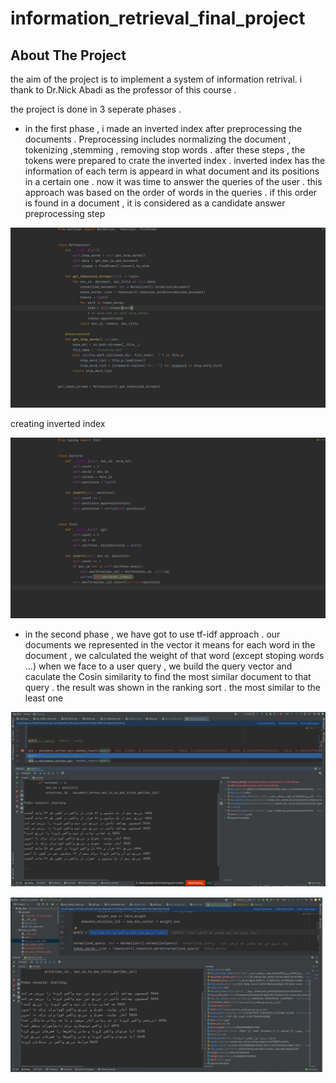 # information_retrieval_final_project

<!-- ABOUT THE PROJECT -->
## About The Project
the aim of the project is to implement a system of information retrival. i thank to Dr.Nick Abadi as the professor of this course .

the project is done in 3 seperate phases .
* in the first phase , i made an inverted index after preprocessing the documents .
Preprocessing includes normalizing the document , tokenizing ,stemming , removing stop words . 
after these steps , the tokens were prepared to crate the inverted index . 
inverted index has the information of each term is appeard in what document and its positions in a certain one .
now it was time to answer the queries of the user .
  this approach was based on the order of words in the queries . if this order is found in a document , it is considered as a candidate answer 
preprocessing step
<p align="center">
  <img src="images/ph1_preprocessing.png" width="700" title="hover text">
</p>
creating inverted index 
<p align="center">
  <img src="images/ph1_inverted_index.png" width="700" title="hover text">
</p>

* in the second phase , we have got to use tf-idf approach . our documents we represented in the vector
it means for each word in the document , we calculated the weight of that word (except stoping words ...)
when we face to a user query , we build the query vector and caculate the Cosin similarity to find the 
most similar document to that query . the result was shown in the ranking sort . the most similar to the least one 
<p align="center">
  <img src="images/ph2_query_response.png" width="700" title="hover text">
</p>
<p align="center">
  <img src="images/ph2_query_response2.png" width="700" title="hover text">
</p>